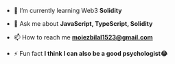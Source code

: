 - 🌱 I’m currently learning Web3 **Solidity**

- 💬 Ask me about **JavaScript, TypeScript, Solidity**

- 📫 How to reach me **moiezbilal1523@gmail.com**

- ⚡ Fun fact **I think I can also be a good psychologist😂**
